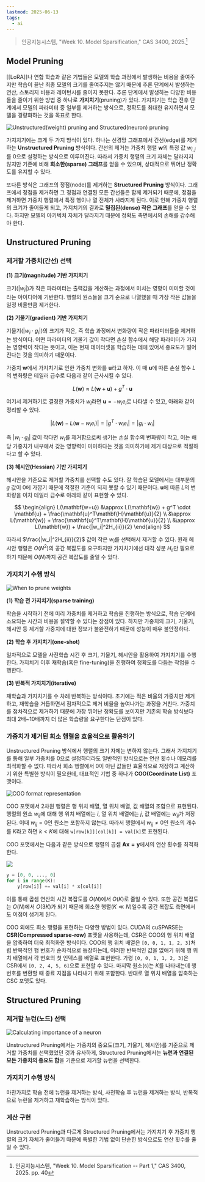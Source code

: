```yaml
---
lastmod: 2025-06-13 
tags: 
  - ai
---
```


> 인공지능시스템, "Week 10. Model Sparsification," CAS 3400, 2025.[^1]

## Model Pruning

[[LoRA]]나 연합 학습과 같은 기법들은 모델의 학습 과정에서 발생하는 비용을 줄여주지만 학습이 끝난 최종 모델의 크기를 줄여주지는 않기 때문에 추론 단계에서 발생하는 연산, 스토리지 비용과 레이턴시를 줄이지 못한다. 추론 단계에서 발생하는 다양한 비용들을 줄이기 위한 방법 중 하나로 **가지치기**(pruning)가 있다. 가지치기는 학습 전후 단계에서 모델의 파라미터 중 일부를 제거하는 방식으로, 정확도를 최대한 유지하면서 모델을 경량화하는 것을 목표로 한다.

![Unstructured(weight) pruning and Structured(neuron) pruning](../../_static/cs/aisys-w10-fig1.png)

가지치기에는 크게 두 가지 방식이 있다. 하나는 신경망 그래프에서 간선(edge)를 제거하는 **Unstructured Pruning** 방식이다. 간선의 제거는 가중치 행렬 $\mathbf{w}$의 특정 값 $w_{i, j}$를 0으로 설정하는 방식으로 이루어진다. 따라서 가중치 행렬의 크기 자체는 달라지지 않지만 기존에 비해 **희소한(sparse) 그래프**를 얻을 수 있으며, 상대적으로 뛰어난 정확도를 유지할 수 있다.

또다른 방식은 그래프의 정점(node)를 제거하는 **Structured Pruning** 방식이다. 그래프에서 정점을 제거하면 그 정점과 연결된 모든 간선들은 함께 제거되기 때문에, 정점을 제거하면 가중치 행렬에서 특정 행이나 열 전체가 사라지게 된다. 이로 인해 가중치 행렬의 크기가 줄어들게 되고, 가지치기의 결과로 **밀집된(dense) 작은 그래프**를 얻을 수 있다. 하지만 모델의 아키텍처 자체가 달라지기 때문에 정확도 측면에서의 손해를 감수해야 한다.

## Unstructured Pruning

### 제거할 가중치(간선) 선택

**(1) 크기(magnitude) 기반 가지치기**

크기($|w_i|$)가 작은 파라미터는 출력값을 계산하는 과정에서 미치는 영향이 미미할 것이라는 아이디어에 기반한다. 행렬의 원소들을 크기 순으로 나열했을 때 가장 작은 값들을 일정 비율만큼 제거한다.

**(2) 기울기(gradient) 기반 가지치기**

기울기($|w_i \cdot g_i|$)의 크기가 작은, 즉 학습 과정에서 변화량이 작은 파라미터들을 제거하는 방식이다. 어떤 파라미터의 기울기 값이 작다면 손실 함수에서 해당 파라미터가 가지는 영향력이 작다는 뜻이고, 이는 현재 데이터셋을 학습하는 데에 있어서 중요도가 떨어진다는 것을 의미하기 때문이다.

가중치 $\mathbf{w}$에서 가지치기로 인한 가중치 변화를 $\mathbf{u}$라고 하자. 이 때 $\mathbf{u}$에 따른 손실 함수 $L$의 변화량은 테일러 급수로 다음과 같이 근사시킬 수 있다.

$$
L(\mathbf{w}) \approx L(\mathbf{w + u}) + g^T \cdot \mathbf{u}
$$

여기서 제거하기로 결정한 가중치가 $w_i$라면 $\mathbf{u} = -w_ie_i$로 나타낼 수 있고, 아래와 같이 정리할 수 있다.

$$
|L(\mathbf{w}) - L(\mathbf{w} - w_ie_i)| = |g^T \cdot w_ie_i| = |g_i \cdot w_i|
$$

즉 $|w_i \cdot g_i|$ 값이 작다면 $w_i$를 제거함으로써 생기는 손실 함수의 변화량이 작고, 이는 해당 가중치가 내부에서 갖는 영향력이 미미하다는 것을 의미하기에 제거 대상으로 적절하다고 할 수 있다.

**(3) 헤시안(Hessian) 기반 가지치기**

헤시안을 기준으로 제거할 가중치를 선택할 수도 있다. 잘 학습된 모델에서는 대부분의 $g$ 값이 0에 가깝기 때문에 적절한 기준이 되지 못할 수 있기 때문이다. $\mathbf{u}$에 따른 $L$의 변화량을 이차 테일러 급수로 아래와 같이 표현할 수 있다.

$$
\begin{align}
L(\mathbf{w+u}) &\approx L(\mathbf{w}) + g^T \cdot \mathbf{u} + \frac{\mathbf{u}^T\mathbf{H}\mathbf{u}}{2} \\
&\approx L(\mathbf{w}) + \frac{\mathbf{u}^T\mathbf{H}\mathbf{u}}{2} \\
&\approx L(\mathbf{w}) + \frac{|w_i|^2H_{ii}}{2}
\end{align}
$$

따라서 $\frac{|w_i|^2H_{ii}}{2}$ 값이 작은 $w_i$를 선택해서 제거할 수 있다. 원래 헤시안 행렬은 $O(N^2)$의 공간 복잡도를 요구하지만 가지치기에선 대각 성분 $H_{ii}$만 필요로 하기 때문에 $O(N)$까지 공간 복잡도를 줄일 수 있다.

### 가지치기 수행 방식

![When to prune weights](../../_static/cs/aisys-w10-fig2.png)

**(1) 학습 전 가지치기(sparse training)**

학습을 시작하기 전에 미리 가중치를 제거하고 학습을 진행하는 방식으로, 학습 단계에 소요되는 시간과 비용을 절약할 수 있다는 장점이 있다. 하지만 가중치의 크기, 기울기, 헤시안 등 제거할 가중치에 대한 정보가 불완전하기 때문에 성능이 매우 불안정하다.

**(2) 학습 후 가지치기(one-shot)**

일차적으로 모델을 사전학습 시킨 후 크기, 기울기, 헤시안을 활용하여 가지치기를 수행한다. 가지치기 이후 재학습(혹은 fine-tuning)을 진행하여 정확도를 다듬는 작업을 수행한다.

**(3) 반복적 가지치기(iterative)**

재학습과 가지치기를 수 차례 반복하는 방식이다. 초기에는 적은 비율의 가중치만 제거하고, 재학습을 거듭하면서 점차적으로 제거 비율을 높여나가는 과정을 거친다. 가중치를 점차적으로 제거하기 때문에 가장 뛰어난 정확도를 보이지만 기존의 학습 방식보다 최대 2배~10배까지 더 많은 학습량을 요구한다는 단점이 있다.

### 가중치가 제거된 희소 행렬을 효율적으로 활용하기

Unstructured Pruning 방식에서 행렬의 크기 자체는 변하지 않는다. 그래서 가지치기를 통해 일부 가중치를 0으로 설정하더라도 일반적인 방식으로는 연산 횟수나 메모리를 최적화할 수 없다. 따라서 희소 행렬에서 0이 아닌 값들만 효율적으로 저장하고 계산하기 위한 특별한 방식이 필요한데, 대표적인 기법 중 하나가 **COO(Coordinate List)** 포맷이다.

![COO format representation](../../_static/cs/aisys-w10-fig3.png)

COO 포맷에서 2차원 행렬은 행 위치 배열, 열 위치 배열, 값 배열의 조합으로 표현된다. 행렬의 원소 $w_{ij}$에 대해 행 위치 배열에는 $i$, 열 위치 배열에는 $j$, 값 배열에는 $w_{ij}$가 저장된다. 이때 $w_{ij} = 0$인 원소는 포함하지 않는다. 따라서 행렬에서 $w_{ij} \neq 0$인 원소의 개수를 $K$라고 하면 $k \lt K$에 대해 `w[row[k]][col[k]] = val[k]`로 표현된다. 

COO 포맷에서는 다음과 같은 방식으로 행렬의 곱셈 $\mathbf{Ax = y}$에서의 연산 횟수를 최적화한다.

![](../../_static/cs/aisys-w10-fig4.png)

```python
y = [0, 0, ..., 0]
for i in range(K):
    y[row[i]] += val[i] * x[col[i]]
```

이를 통해 곱셈 연산의 시간 복잡도를 $O(N)$에서 $O(K)$로 줄일 수 있다. 또한 공간 복잡도는 $O(N)$에서 $O(3K)$가 되기 때문에 희소한 행렬($K \ll N$)일수록 공간 복잡도 측면에서도 이점이 생기게 된다.

COO 외에도 희소 행렬을 표현하는 다양한 방법이 있다. CUDA의 cuSPARSE는 **CSR(Compressed sparse-row)** 포맷을 사용하는데, CSR은 COO의 행 위치 배열을 압축하여 더욱 최적화한 방식이다. COO의 행 위치 배열은 `[0, 0, 1, 1, 2, 3]`처럼 반복적인 행 번호가 순차적으로 등장하는데, 이러한 반복적인 값을 없애기 위해 행 위치 배열에서 각 번호의 첫 인덱스를 배열로 표현한다. 가령 `[0, 0, 1, 1, 2, 3]`은 CSR에서 `[0, 2, 4, 5, 6]`으로 표현할 수 있다. 마지막 원소(`6`)는 $K$를 나타내는데 행 번호를 변환할 때 종료 지점을 나타내기 위해 포함한다. 반대로 열 위치 배열을 압축하는 CSC 포맷도 있다.

## Structured Pruning

### 제거할 뉴런(노드) 선택

![Calculating importance of a neuron](../../_static/cs/aisys-w10-fig5.png)

Unstructured Pruning에서는 가중치의 중요도(크기, 기울기, 헤시안)를 기준으로 제거할 가중치를 선택했었던 것과 유사하게, Structured Pruning에서는 **뉴런과 연결된 모든 가중치의 중요도 합**을 기준으로 제거할 뉴런을 선택한다.

### 가지치기 수행 방식

마찬가지로 학습 전에 뉴런을 제거하는 방식, 사전학습 후 뉴런을 제거하는 방식, 반복적으로 뉴런을 제거하고 재학습하는 방식이 있다.

### 계산 구현

Unstructured Pruning과 다르게 Structured Pruning에서는 가지치기 후 가중치 행렬의 크기 자체가 줄어들기 때문에 특별한 기법 없이 단순한 방식으로도 연산 횟수를 줄일 수 있다.

[^1]: 인공지능시스템, "Week 10. Model Sparsification -- Part 1," CAS 3400, 2025. pp. 40